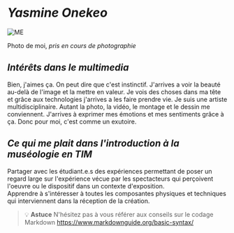# *Yasmine Onekeo*

![ME](DSC099712.JPG)

Photo de moi, *pris en cours de photographie*


## *Intérêts dans le multimedia*
Bien, j'aimes ça. On peut dire que c'est instinctif. J'arrives a voir la beauté au-delà de l'image et la mettre en valeur. Je vois des choses dans ma tête et grâce aux technologies j'arrives a les faire prendre vie. Je suis une artiste multidisciplinaire. Autant la photo, la vidéo, le montage et le dessin me conviennent. J'arrives à exprimer mes émotions et mes sentiments grâce à ça. Donc pour moi, c'est comme un exutoire.


## *Ce qui me plait dans l'introduction à la muséologie en TIM*
Partager avec les étudiant.e.s des expériences permettant de poser un regard large sur l'expérience vécue par les spectacteurs qui perçoivent l'oeuvre ou le dispositif dans un contexte d'exposition.  
Apprendre à s'intéresser à toutes les composantes physiques et techniques qui interviennent dans la réception de la création.


>💡 **Astuce** N'hésitez pas à vous référer aux conseils sur le codage Markdown <https://www.markdownguide.org/basic-syntax/>
